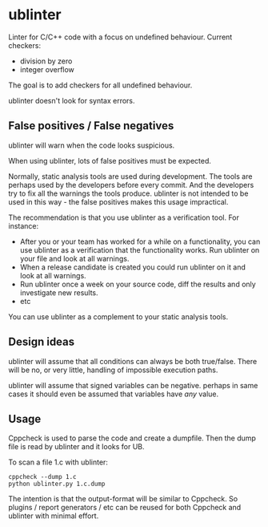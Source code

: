 ublinter
========

Linter for C/C++ code with a focus on undefined behaviour. Current checkers:
 * division by zero
 * integer overflow

The goal is to add checkers for all undefined behaviour.

ublinter doesn't look for syntax errors.


False positives / False negatives
---------------------------------

ublinter will warn when the code looks suspicious.

When using ublinter, lots of false positives must be expected.

Normally, static analysis tools are used during development. The tools are perhaps used by the developers before every commit. And the developers try to fix all the warnings the tools produce. ublinter is not intended to be used in this way - the false positives makes this usage impractical.

The recommendation is that you use ublinter as a verification tool. For instance:
 * After you or your team has worked for a while on a functionality, you can use ublinter as a verification that the functionality works. Run ublinter on your file and look at all warnings.
 * When a release candidate is created you could run ublinter on it and look at all warnings.
 * Run ublinter once a week on your source code, diff the results and only investigate new results.
 * etc

You can use ublinter as a complement to your static analysis tools.

Design ideas
------------

ublinter will assume that all conditions can always be both true/false. There will be no, or very little, handling of impossible execution paths.

ublinter will assume that signed variables can be negative. perhaps in same cases it should even be assumed that variables have *any* value.

Usage
-----

Cppcheck is used to parse the code and create a dumpfile. Then the dump file is read by ublinter and it looks for UB.

To scan a file 1.c with ublinter:

    cppcheck --dump 1.c
    python ublinter.py 1.c.dump

The intention is that the output-format will be similar to Cppcheck. So plugins / report generators / etc can be reused for both Cppcheck and ublinter with minimal effort.

